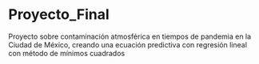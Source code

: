 # Proyecto_Final
Proyecto sobre contaminación atmosférica en tiempos de pandemia en la Ciudad de México, creando una ecuación predictiva con regresión lineal con método de mínimos cuadrados
